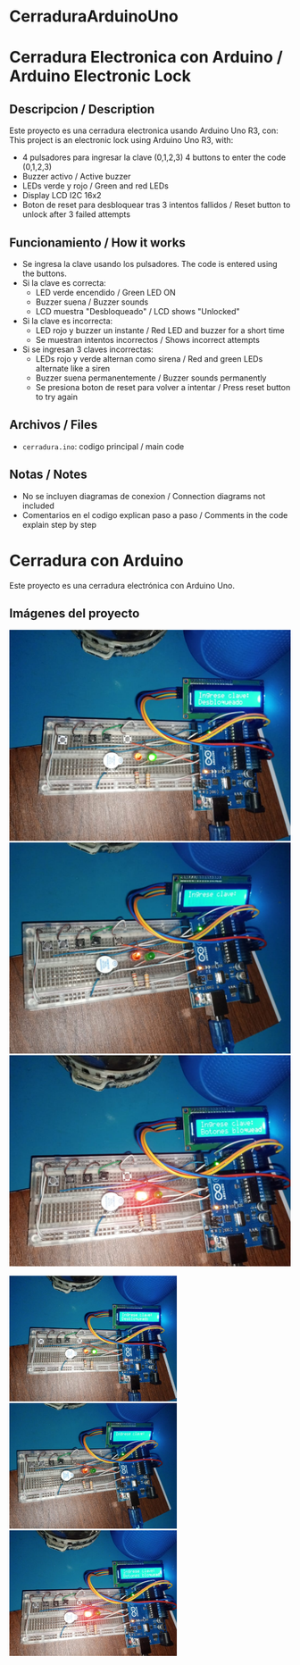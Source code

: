 # CerraduraArduinoUno

# Cerradura Electronica con Arduino / Arduino Electronic Lock

## Descripcion / Description

Este proyecto es una cerradura electronica usando Arduino Uno R3, con:
This project is an electronic lock using Arduino Uno R3, with:

- 4 pulsadores para ingresar la clave (0,1,2,3)
  4 buttons to enter the code (0,1,2,3)
- Buzzer activo / Active buzzer
- LEDs verde y rojo / Green and red LEDs
- Display LCD I2C 16x2
- Boton de reset para desbloquear tras 3 intentos fallidos / Reset button to unlock after 3 failed attempts

## Funcionamiento / How it works

- Se ingresa la clave usando los pulsadores.
  The code is entered using the buttons.
- Si la clave es correcta:
  - LED verde encendido / Green LED ON
  - Buzzer suena / Buzzer sounds
  - LCD muestra "Desbloqueado" / LCD shows "Unlocked"
- Si la clave es incorrecta:
  - LED rojo y buzzer un instante / Red LED and buzzer for a short time
  - Se muestran intentos incorrectos / Shows incorrect attempts
- Si se ingresan 3 claves incorrectas:
  - LEDs rojo y verde alternan como sirena / Red and green LEDs alternate like a siren
  - Buzzer suena permanentemente / Buzzer sounds permanently
  - Se presiona boton de reset para volver a intentar / Press reset button to try again

## Archivos / Files

- `cerradura.ino`: codigo principal / main code

## Notas / Notes

- No se incluyen diagramas de conexion / Connection diagrams not included
- Comentarios en el codigo explican paso a paso / Comments in the code explain step by step
# Cerradura con Arduino

Este proyecto es una cerradura electrónica con Arduino Uno.

## Imágenes del proyecto

![Cerradura 1](cerradura/img/Cerradura.jpg)
![Cerradura 2](cerradura/img/cerradura2.jpg)
![Cerradura 3](cerradura/img/Cerradura3.jpg)

<img src="cerradura/img/Cerradura.jpg" width="300">
<img src="cerradura/img/cerradura2.jpg" width="300">
<img src="cerradura/img/Cerradura3.jpg" width="300">
